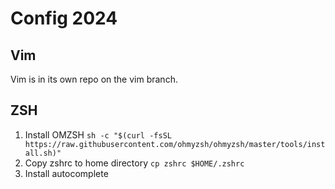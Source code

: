 # Config 2024

## Vim
Vim is in its own repo on the vim branch.

## ZSH
1. Install OMZSH `sh -c "$(curl -fsSL https://raw.githubusercontent.com/ohmyzsh/ohmyzsh/master/tools/install.sh)"`
2. Copy zshrc to home directory `cp zshrc $HOME/.zshrc`
3. Install autocomplete

